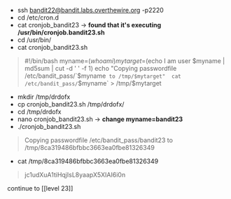 - ssh bandit22@bandit.labs.overthewire.org -p2220
- cd /etc/cron.d
- cat cronjob_bandit23 -> **found that it's executing /usr/bin/cronjob.bandit23.sh**
- cd /usr/bin/
- cat cronjob_bandit23.sh
>#!/bin/bash
myname=$(whoami) 
mytarget=$(echo I am user $myname | md5sum | cut -d ' ' -f 1) 
echo "Copying passwordfile /etc/bandit_pass/`$myname` to /tmp/$mytarget" 
cat /etc/bandit_pass/`$myname` > /tmp/$mytarget
- mkdir /tmp/drdofx
- cp cronjob_bandit23.sh /tmp/drdofx/
- cd /tmp/drdofx
- nano cronjob_bandit23.sh -> **change myname=bandit23**
- ./cronjob_bandit23.sh
> Copying passwordfile /etc/bandit_pass/bandit23 to /tmp/8ca319486bfbbc3663ea0fbe81326349
- cat /tmp/8ca319486bfbbc3663ea0fbe81326349
> jc1udXuA1tiHqjIsL8yaapX5XIAI6i0n

continue to [[level 23]]

